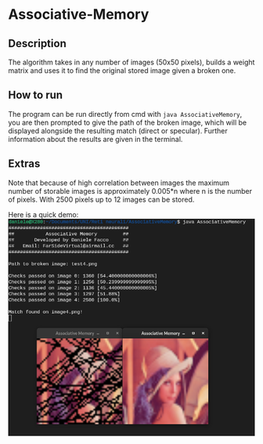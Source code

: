 # Associative-Memory

## Description
The algorithm takes in any number of images (50x50 pixels), builds a weight matrix and uses it to find the original stored image given a broken one.

## How to run
The program can be run directly from cmd with `java AssociativeMemory`, you are then prompted to give the path of the broken image, which will be displayed alongside the resulting match (direct or specular). Further information about the results are given in the terminal.

## Extras
Note that because of high correlation between images the maximum number of storable images is approximately 0.005\*n where n is the number of pixels.
With 2500 pixels up to 12 images can be stored.


Here is a quick demo:
![demo image](https://github.com/Sesam31/Associative-Memory/blob/main/demo.png)
